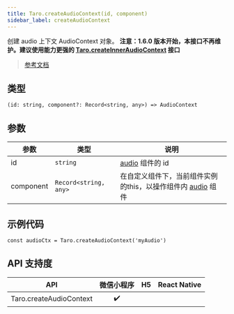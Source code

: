 ```yaml
---
title: Taro.createAudioContext(id, component)
sidebar_label: createAudioContext
---
```


创建 audio 上下文 AudioContext 对象。 **注意：1.6.0 版本开始，本接口不再维护。建议使用能力更强的 [Taro.createInnerAudioContext](https://developers.weixin.qq.com/miniprogram/dev/api/media/audio/wx.createInnerAudioContext.html) 接口**

> [参考文档](https://developers.weixin.qq.com/miniprogram/dev/api/media/audio/wx.createAudioContext.html)

## 类型

```tsx
(id: string, component?: Record<string, any>) => AudioContext
```

## 参数

<table>
  <thead>
    <tr>
      <th>参数</th>
      <th>类型</th>
      <th>说明</th>
    </tr>
  </thead>
  <tbody>
    <tr>
      <td>id</td>
      <td><code>string</code></td>
      <td><a href="https://developers.weixin.qq.com/miniprogram/dev/component/audio.html">audio</a> 组件的 id</td>
    </tr>
    <tr>
      <td>component</td>
      <td><code>Record&lt;string, any&gt;</code></td>
      <td>在自定义组件下，当前组件实例的this，以操作组件内 <a href="https://developers.weixin.qq.com/miniprogram/dev/component/audio.html">audio</a> 组件</td>
    </tr>
  </tbody>
</table>

## 示例代码

```tsx
const audioCtx = Taro.createAudioContext('myAudio')
```

## API 支持度

|           API           | 微信小程序 | H5 | React Native |
|:-----------------------:|:-----:|:--:|:------------:|
| Taro.createAudioContext |  ✔️   |    |              |
